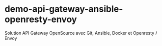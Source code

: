 # demo-api-gateway-ansible-openresty-envoy
Solution API Gateway OpenSource avec Git, Ansible, Docker et Openresty / Envoy
